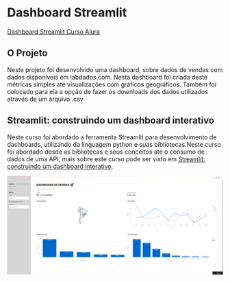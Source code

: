 # Dashboard Streamlit 
[Dashboard Streamlit Curso Alura](https://dashboard-alura-curso.streamlit.app/)
## O Projeto
Neste projeto foi desenvolvido uma dashboard, sobre dados de vendas com dados disponíveis em labdados.com. Nesta dashboard foi criada deste métricas simples até visualizações com gráficos geográficos.
Também foi colocado para ela a opção de fazer os downloads dos dados utilizados através de um arquivo .csv

## Streamlit: construindo um dashboard interativo
Neste curso foi abordado a ferramenta Streamlit para desenvolvimento de dashboards, utilizando da linguagem python e suas bibliotecas.Neste curso foi abordado desde as bibliotecas e seus conceitos
até o consumo de dados de uma API, mais sobre este curso pode ser visto em [Streamlit: construindo um dashboard interativo](https://cursos.alura.com.br/course/streamlit-construindo-dashboard-interativo).

![Dashboard](https://github.com/Arilson-X/dashboard-strealit/blob/main/dashboard.png)
